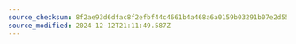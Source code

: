 ```yaml
---
source_checksum: 8f2ae93d6dfac8f2efbf44c4661b4a468a6a0159b03291b07e2d55e3bc17c18b
source_modified: 2024-12-12T21:11:49.587Z
---
```



